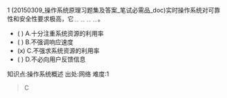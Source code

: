 1
(20150309_操作系统原理习题集及答案_笔试必需品_doc)实时操作系统对可靠性和安全性要求极高，它﹎﹎﹎﹎。
- ( ) A.十分注重系统资源的利用率
- ( ) B.不强调响应速度
- (x) C.不强求系统资源的利用率
- ( ) D.不必向用户反馈信息

知识点:操作系统概述
出处:网络
难度:1
> C

